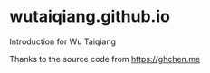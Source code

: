# wutaiqiang.github.io

Introduction for Wu Taiqiang

Thanks to the source code from https://ghchen.me